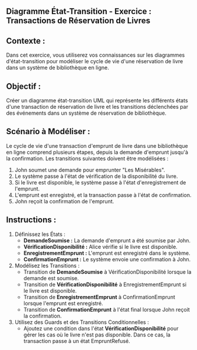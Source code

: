 ## Diagramme État-Transition - Exercice : Transactions de Réservation de Livres

## Contexte :

Dans cet exercice, vous utiliserez vos connaissances sur les diagrammes d'état-transition pour modéliser le cycle de vie
d'une réservation de livre dans un système de bibliothèque en ligne.

## Objectif :

Créer un diagramme état-transition UML qui représente les différents états d'une transaction de réservation de livre et
les transitions déclenchées par des événements dans un système de réservation de bibliothèque.

## Scénario à Modéliser :

Le cycle de vie d'une transaction d'emprunt de livre dans une bibliothèque en ligne comprend plusieurs étapes, depuis la
demande d'emprunt jusqu'à la confirmation. Les transitions suivantes doivent être modélisées :

1. John soumet une demande pour emprunter "Les Misérables".
2. Le système passe à l'état de vérification de la disponibilité du livre.
3. Si le livre est disponible, le système passe à l'état d'enregistrement de l'emprunt.
4. L'emprunt est enregistré, et la transaction passe à l'état de confirmation.
5. John reçoit la confirmation de l'emprunt.

## Instructions :

1. Définissez les États :
    - **DemandeSoumise :** La demande d'emprunt a été soumise par John.
    - **VérificationDisponibilité :** Alice vérifie si le livre est disponible.
    - **EnregistrementEmprunt :** L'emprunt est enregistré dans le système.
    - **ConfirmationEmprunt :** Le système envoie une confirmation à John.
2. Modélisez les Transitions :
    - Transition de **DemandeSoumise** à VérificationDisponibilité lorsque la demande est soumise.
    - Transition de **VérificationDisponibilité** à EnregistrementEmprunt si le livre est disponible.
    - Transition de **EnregistrementEmprunt** à ConfirmationEmprunt lorsque l'emprunt est enregistré.
    - Transition de **ConfirmationEmprunt** à l'état final lorsque John reçoit la confirmation.
3. Utilisez des Guards et des Transitions Conditionnelles :
    - Ajoutez une condition dans l'état **VérificationDisponibilité** pour gérer les cas où le livre n'est pas
      disponible.
      Dans ce cas, la transaction passe à un état EmpruntRefusé.
